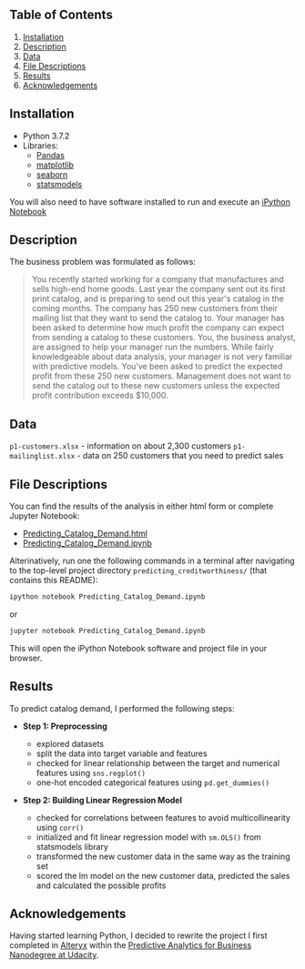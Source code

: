 ## Table of Contents

1. [Installation](#Installation)
2. [Description](#Description)
3. [Data](#Data)
4. [File Descriptions](#File-Descriptions)
5. [Results](#Results)
6. [Acknowledgements](#Acknowledgements)

## Installation
- Python 3.7.2
- Libraries: 
  - [Pandas](http://pandas.pydata.org)
  - [matplotlib](http://matplotlib.org/)
  - [seaborn](https://seaborn.pydata.org)
  - [statsmodels](https://www.statsmodels.org/stable/index.html)

You will also need to have software installed to run and execute an [iPython Notebook](http://ipython.org/notebook.html)

## Description

The business problem was formulated as follows:

> You recently started working for a company that manufactures and sells high-end home goods. 
> Last year the company sent out its first print catalog, and is preparing to send out this year's catalog 
> in the coming months. The company has 250 new customers from their mailing list that they want to send the catalog to. 
> Your manager has been asked to determine how much profit the company can expect from sending a catalog to these customers. 
> You, the business analyst, are assigned to help your manager run the numbers. While fairly knowledgeable about data analysis, 
> your manager is not very familiar with predictive models. 
> You’ve been asked to predict the expected profit from these 250 new customers.
> Management does not want to send the catalog out to these new customers unless the expected profit contribution exceeds $10,000. 

## Data 

`p1-customers.xlsx` - information on about 2,300 customers 
`p1-mailinglist.xlsx` - data on 250 customers that you need to predict sales


## File Descriptions

You can find the results of the analysis in either html form or complete Jupyter Notebook:

* [Predicting_Catalog_Demand.html](https://github.com/k-bosko/predicting_catalog_demand/blob/master/Predicting_Catalog_Demand.html)
* [Predicting_Catalog_Demand.ipynb](https://github.com/k-bosko/predicting_catalog_demand/blob/master/Predicting_Catalog_Demand.ipynb)

Alterinatively, run one the following commands in a terminal after navigating to the top-level project directory `predicting_creditworthiness/` (that contains this README):

```bash
ipython notebook Predicting_Catalog_Demand.ipynb
```  
or
```bash
jupyter notebook Predicting_Catalog_Demand.ipynb
```

This will open the iPython Notebook software and project file in your browser.

## Results

To predict catalog demand, I performed the following steps:

- **Step 1: Preprocessing**
  - explored datasets
  - split the data into target variable and features
  - checked for linear relationship between the target and numerical features using `sns.regplot()`
  - one-hot encoded categorical features using `pd.get_dummies()`

- **Step 2: Building Linear Regression Model**
  - checked for correlations between features to avoid multicollinearity using `corr()`
  - initialized and fit linear regression model with `sm.OLS()` from statsmodels library 
  - transformed the new customer data in the same way as the training set
  - scored the lm model on the new customer data, predicted the sales and calculated the possible profits

## Acknowledgements

Having started learning Python, I decided to rewrite the project I first completed in [Alteryx](https://www.alteryx.com)
within the [Predictive Analytics for Business Nanodegree at Udacity](https://www.udacity.com/course/predictive-analytics-for-business-nanodegree--nd008).
